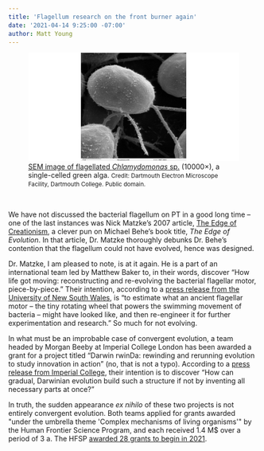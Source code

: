 ```yaml
---
title: 'Flagellum research on the front burner again'
date: '2021-04-14 9:25:00 -07:00'
author: Matt Young
---
```

<figure>
<img src="/uploads/2021/Chlamydomonas_Flagellum.jpg" alt="Chlamydomonas"/>
<figcaption><a href="https://en.wikipedia.org/wiki/Flagellum">SEM image of flagellated <i>Chlamydomonas</i> sp.</a> (10000×), a single-celled green alga. <small>Credit: Dartmouth Electron Microscope Facility, Dartmouth College. Public domain.</small>
</figcaption>
</figure><br/>

We have not discussed the bacterial flagellum on PT in a good long time – one of the last instances was Nick Matzke’s 2007 article, <a href="http://pandasthumb.org/archives/2007/10/full-text-of-th.html">The Edge of Creationism</a>, a clever pun on Michael Behe’s book title, <i>The Edge of Evolution</i>. In that article, Dr. Matzke thoroughly debunks Dr. Behe’s contention that the flagellum could not have evolved, hence was designed.

Dr. Matzke, I am pleased to note, is at it again. He is a part of an international team led by Matthew Baker to, in their words, discover “How life got moving: reconstructing and re-evolving the bacterial flagellar motor, piece-by-piece.” Their intention, according to a <a href="https://newsroom.unsw.edu.au/news/general/unsw-researcher-awarded-18m-international-life-science-grant"> press release from the University of New South Wales</a>, is “to estimate what an ancient flagellar motor – the tiny rotating wheel that powers the swimming movement of bacteria – might have looked like, and then re-engineer it for further experimentation and research.” So much for not evolving.

In what must be an improbable case of convergent evolution, a team headed by Morgan Beeby at Imperial College London has been awarded a grant for a project titled “Darwin rwinDa: rewinding and rerunning evolution to study innovation in action” (no, that is not a typo). According to a <a href="https://www.imperial.ac.uk/news/219213/team-investigating-evolution-bacterial-tails-wins/">press release from Imperial College</a>, their intention is to discover “How can gradual, Darwinian evolution build such a structure if not by inventing all necessary parts at once?”

In truth, the sudden appearance <i>ex nihilo</i> of these two projects is not entirely convergent evolution. Both teams applied for grants awarded "under the umbrella theme 'Complex mechanisms of living organisms'" by the Human Frontier Science Program, and each received 1.4&nbsp;M$ over a period of 3&nbsp;a. The HFSP <a href="https://www.hfsp.org/hfsp-news-events/press-release-2021-hfsp-research-grants">awarded 28 grants to begin in 2021</a>. 
